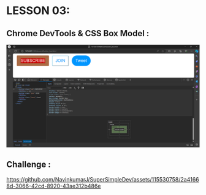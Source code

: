 # LESSON 03:
## Chrome DevTools & CSS Box Model :
![alt text](image.png)

## Challenge :
https://github.com/NavinkumarJ/SuperSimpleDev/assets/115530758/2a41668d-3066-42cd-8920-43ae312b486e

